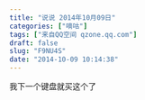```yaml
---
title: "说说 2014年10月09日"
categories: ["嘀咕"]
tags: ["来自QQ空间 qzone.qq.com"]
draft: false
slug: "F9NU4S"
date: "2014-10-09 10:14:38"
---
```


我下一个键盘就买这个了 
